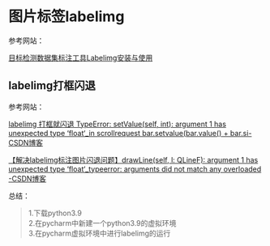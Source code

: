 # 图片标签labelimg

参考网站：  

[目标检测数据集标注工具Labelimg安装与使用](https://blog.csdn.net/qq_45368632/article/details/131810860)

## labelimg打框闪退

参考网站：

[labelimg 打框就闪退 TypeError: setValue(self, int): argument 1 has unexpected type ‘float‘_in scrollrequest bar.setvalue(bar.value() + bar.si-CSDN博客](https://blog.csdn.net/m0_74232237/article/details/130985914)

[【解决labelimg标注图片闪退问题】drawLine(self, l: QLineF): argument 1 has unexpected type ‘float‘_typeerror: arguments did not match any overloaded -CSDN博客](https://blog.csdn.net/kagcee/article/details/135723674)

总结：  
> 1.下载python3.9  
> 2.在pycharm中新建一个python3.9的虚拟环境  
> 3.在pycharm虚拟环境中进行labelimg的运行
